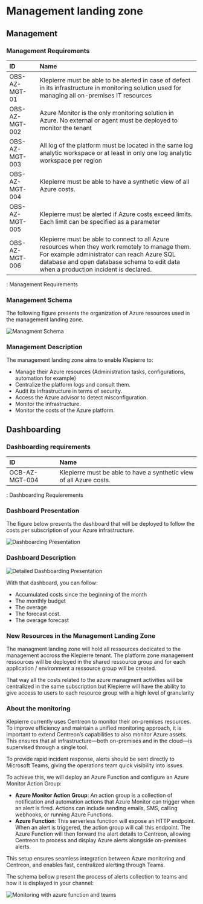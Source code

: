 # Management landing zone

## Management

### Management Requirements

| ID                              | Name                                                   |
| :-------------- | :--------------------------------------------------------------------- |
| OBS-AZ-MGT-01                   | Klepierre must be able to be alerted in case of defect in its infrastructure in monitoring solution used for managing all on-premises IT resources |
| OBS-AZ-MGT-002                  | Azure Monitor is the only monitoring solution in Azure. No external or agent must be deployed to monitor the tenant                             |
| OBS-AZ-MGT-003                  | All log of the platform must be located in the same log analytic workspace or at least in only one log analytic workspace per region            |
| OBS-AZ-MGT-004                  | Klepierre must be able to have a synthetic view of all Azure costs.                                                                                |
| OBS-AZ-MGT-005                  | Klepierre must be alerted if Azure costs exceed limits. Each limit can be specified as a parameter                                                 |
| OBS-AZ-MGT-006                  | Klepierre must be able to connect to all Azure resources when they work remotely to manage them. For example administrator can reach Azure SQL database and open database schema to edit data when a production incident is declared. |

: Management Requirements

### Management Schema

The following figure presents the organization of Azure resources used in the management landing zone.

![Managment Schema](./assets/3.5-management/schema-mgt.png)

### Management Description

The management landing zone aims to enable Klepierre to:

- Manage their Azure resources (Administration tasks, configurations,
    automation for example)
- Centralize the platform logs and consult them.
- Audit its infrastructure in terms of security.
- Access the Azure advisor to detect misconfiguration.
- Monitor the infrastructure.
- Monitor the costs of the Azure platform.

## Dashboarding

### Dashboarding requirements

| ID             | Name                                                                |
| :------------- | :------------------------------------------------------------------ |
| OCB-AZ-MGT-004 | Klepierre must be able to have a synthetic view of all Azure costs. |

: Dashboarding Requierements

### Dashboard Presentation

The figure below presents the dashboard that will be deployed to follow the costs per subscription of your Azure infrastructure.

![Dashboarding Presentation](./assets/3.5-management/image16.png)

### Dashboard Description

![Detailed Dashboarding Presentation](./assets/3.5-management/image17.png)

With that dashboard, you can follow:

- Accumulated costs since the beginning of the month
- The monthly budget
- The overage
- The forecast cost.
- The overage forecast

### New Resources in the Management Landing Zone

The managment landing zone will hold all ressources dedicated to the management accross the Klepierre tenant. The platform zone management
ressources will be deployed in the shared ressource group and for each application / environment a ressource group will be created.

That way all the costs related to the azure managment activities will be centralized in the same subscription but Klepierre will have the ability
to give access to users to each resource group with a high level of granularity

### About the monitoring

Klepierre currently uses Centreon to monitor their on-premises resources. To improve efficiency and maintain a unified monitoring approach, it is important to extend Centreon’s capabilities to also monitor Azure assets. This ensures that all infrastructure—both on-premises and in the cloud—is supervised through a single tool.

To provide rapid incident response, alerts should be sent directly to Microsoft Teams, giving the operations team quick visibility into issues.

To achieve this, we will deploy an Azure Function and configure an Azure Monitor Action Group:

- **Azure Monitor Action Group**: An action group is a collection of notification and automation actions that Azure Monitor can trigger when an alert is fired. Actions can include sending emails, SMS, calling webhooks, or running Azure Functions.
- **Azure Function**: This serverless function will expose an HTTP endpoint. When an alert is triggered, the action group will call this endpoint. The Azure Function will then forward the alert details to Centreon, allowing Centreon to process and display Azure alerts alongside on-premises alerts.

This setup ensures seamless integration between Azure monitoring and Centreon, and enables fast, centralized alerting through Teams.

The schema bellow present the process of alerts collection to teams and how it is displayed in your channel:

![Monitoring with azure function and teams](./assets/3.5-management/schema-functionapp.png)

